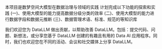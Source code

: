 本项目是数梦空间大模型在数据治理与领域的实践
计划完成以下功能的探索和实践
(一)、使用大模型的能力提高数据分级分类的效率
(二)、使用大模型的能力进行数据字段和数据元推断
(三)、数据管理术语、标准、规范的等知识库


我们欢迎您为 DataLLM 做出贡献，以帮助改善 DataLLM。包括：提交代码、问题、新想法，或分享您基于 DataLLM 创建的有趣且有用的 Data AI 应用程序。同时，我们也欢迎您在不同的活动、会议和社交媒体上分享 DataLLM。

